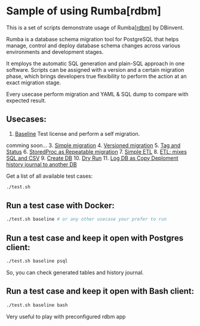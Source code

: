 # Sample of using Rumba[rdbm] 

This is a set of scripts demonstrate usage of Rumba[[rdbm]](https://www.dbinvent.com/rdbm/) by DBinvent.

Rumba is a database schema migration tool for PostgreSQL that helps manage, control and deploy database schema changes across various environments and development stages.

It employs the automatic SQL generation and plain-SQL approach in one software. Scripts can be assigned with a version and a certain migration phase, which brings developers true flexibility to perform the action at an exact migration stage. 

Every usecase perform migration and YAML & SQL dump to compare with expected result. 

## Usecases:

1. [Baseline](examples/baseline/)  Test license and perform a self migration.

comming soon...
3. [Simple migration](examples/simple/) 
4. [Versioned migration](examples/versions/)
5. [Tag and Status](examples/tag/)
6. [StoredProc as Repeatable migration](examples/storedproc/)
7. [Simple ETL](examples/simpleetl/)
8. [ETL: mixes SQL and CSV](examples/etl/)
9. [Create DB](examples/createdb/)
10. [Dry Run](examples/dryrun/)
11. [Log DB as Copy Deploment history journal to another DB](examples/logdb/)

Get a list of all available test cases:
```bash
./test.sh 

```


## Run a test case with Docker:
```bash
./test.sh baseline # or any other usecase your prefer to run

```

## Run a test case and keep it open with Postgres client:
```bash
./test.sh baseline psql

```
So, you can check generated tables and history journal.

## Run a test case and keep it open with Bash client:
```bash
./test.sh baseline bash

```
Very useful to play with preconfigured rdbm app 
